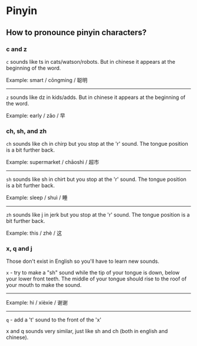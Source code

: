 # Pinyin

## How to pronounce pinyin characters?

### c and z

`c` sounds like ts in cats/watson/robots. But in chinese it appears at the beginning of the word.

Example: smart / cōngming / 聪明

---

`z` sounds like dz in kids/adds. But in chinese it appears at the beginning of the word.

Example: early / zǎo / 早

### ch, sh, and zh

`ch` sounds like ch in chirp but you stop at the 'r' sound. The tongue position is a bit further back.

Example: supermarket / chāoshì / 超市

---

`sh` sounds like sh in chirt but you stop at the 'r' sound. The tongue position is a bit further back.

Example: sleep / shuì / 睡

---

`zh` sounds like j in jerk but you stop at the 'r' sound. The tongue position is a bit further back.

Example: this / zhè / 这

### x, q and j

Those don't exist in English so you'll have to learn new sounds.

`x` - try to make a "sh" sound while the tip of your tongue is down, below your lower front teeth. The middle of your tongue should rise to the roof of your mouth to make the sound.

---

Example: hi / xièxie / 谢谢

---

`q` - add a 't' sound to the front of the 'x'

x and q sounds very similar, just like sh and ch (both in english and chinese).

Example: before / 前 / 前

---

`j` - Say J but the tip of your tongue should be down behind your lower front teeth when making this sound, just as it is for the "x-" and "q-" sounds.

Example: between / Jiān / 间

### e

Sounds like what you say when someone punch you in the stomach (:

Examples:

* hungry / è / 饿
* dring / hē / 喝

## Links:
* [Listen](https://resources.allsetlearning.com/chinese/pronunciation/Tough_sounds_(basic))
